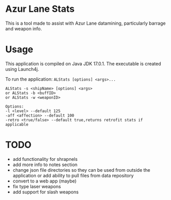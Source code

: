 # Azur Lane Stats

This is a tool made to assist with Azur Lane datamining, particularly barrage and weapon info.

# Usage

This application is compiled on Java JDK 17.0.1. The executable is created using Launch4j.

To run the application:
`ALStats [options] <args>...`

```
ALStats -s <shipName> [options] <args>
or ALStats -b <buffID>
or ALStats -w <weaponID>

Options:
-l <level> --default 125
-aff <affection> --default 100
-retro <true/false> --default true,returns retrofit stats if applicable
```

# TODO

- add functionality for shrapnels
- add more info to notes section
- change json file directories so they can be used from outside the application or add ability to pull files from data repository
- convert to a web app (maybe)
- fix type laser weapons
- add support for slash weapons
